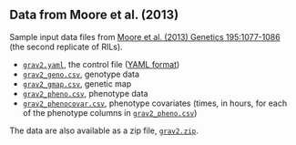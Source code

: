 ## Data from Moore et al. (2013)

Sample input data files from 
[Moore et al. (2013) Genetics 195:1077-1086](http://www.genetics.org/content/195/3/1077.abstract)
(the second replicate of RILs).

- [`grav2.yaml`](grav2.yaml), the control file ([YAML format](https://yaml.org))
- [`grav2_geno.csv`](grav2_geno.csv), genotype data
- [`grav2_gmap.csv`](grav2_gmap.csv), genetic map
- [`grav2_pheno.csv`](grav2_pheno.csv), phenotype data
- [`grav2_phenocovar.csv`](grav2_phenocovar.csv), phenotype covariates
  (times, in hours, for each of the phenotype columns in [`grav2_pheno.csv`](grav2_pheno.csv))

The data are also available as a zip file, [`grav2.zip`](grav2.zip).
